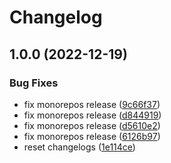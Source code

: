 # Changelog

## 1.0.0 (2022-12-19)


### Bug Fixes

* fix monorepos release ([9c66f37](https://github.com/MoLow/reporters/commit/9c66f37b010f782e70c3cdf2bf827d30c4aa71c2))
* fix monorepos release ([d844919](https://github.com/MoLow/reporters/commit/d844919c8684216155b8f1c0acc98d907b3a5cdb))
* fix monorepos release ([d5610e2](https://github.com/MoLow/reporters/commit/d5610e29db730dc4ffa3f9721a85d5f3c7749b2c))
* fix monorepos release ([6126b97](https://github.com/MoLow/reporters/commit/6126b972670fdbb0ecf71c996790e0f11fda5f21))
* reset changelogs ([1e114ce](https://github.com/MoLow/reporters/commit/1e114ced7201cf9897f2cf79b5a4fb46f1b085fb))

